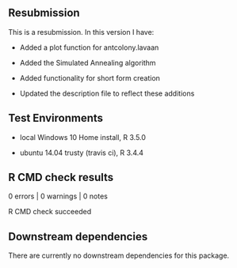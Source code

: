 ## Resubmission
This is a resubmission. In this version I have:

* Added a plot function for antcolony.lavaan

* Added the Simulated Annealing algorithm

* Added functionality for short form creation

* Updated the description file to reflect these additions


## Test Environments

* local Windows 10 Home install, R 3.5.0

* ubuntu 14.04 trusty (travis ci), R 3.4.4

## R CMD check results
0 errors | 0 warnings | 0 notes

R CMD check succeeded


## Downstream dependencies
There are currently no downstream dependencies for this package.